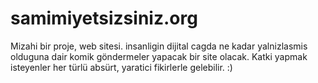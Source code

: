 # samimiyetsizsiniz.org
Mizahi bir proje, web sitesi. insanligin dijital cagda ne kadar yalnizlasmis olduguna dair komik göndermeler yapacak bir site olacak. Katki yapmak isteyenler her türlü absürt, yaratici fikirlerle gelebilir. :)
